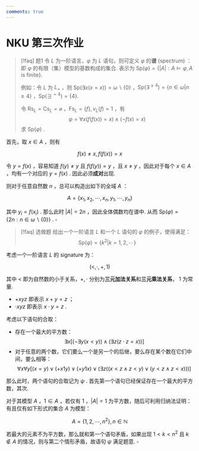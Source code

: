 ```yaml
---
comments: true
---
```

# NKU 第三次作业

>[!faq] 题1
>令 $L$ 为一阶语言，$\varphi$ 为 $L$ 语句，则可定义 $\varphi$ 的**谱** (spectrum) ： 即 $\varphi$ 的有限（集）模型的基数构成的集合. 表示为 $\mathrm{Sp}(\varphi) = \left\lbrace |A|: A\models \varphi, A \text{ is finite} \right\rbrace$.
>
>例如：令 $L$ 为 $L_=$ ，则 $\mathrm{Sp}(\exists x(x=x))=\omega\backslash \left\lbrace 0 \right\rbrace$ ，$\mathrm{Sp}(\exists^{\geqslant 4}) = \left\lbrace n\in \omega | n \geqslant 4 \right\rbrace$ ，$\mathrm{Sp}(\exists^{=4}) = \left\lbrace 4 \right\rbrace$.
>
>令 $\mathrm{Rs}_L = \mathrm{Cs}_L = \varnothing$ ，$\mathrm{Fs}_L = \left\lbrace f \right\rbrace,\nu_L(f)=1$ ，有
>$$ \varphi = \forall x (f(f(x)) = x)\land (\neg f(x) = x) $$
>求 $\mathrm{Sp}(\varphi)$ .

首先，取 $x\in A$ ，则有

$$
f(x)\ne x, f(f(x)) = x
$$

令 $y = f(x)$ ，容易知道 $f(y)\ne y$ 且 $f(f(y)) = y$ ，且 $x\ne y$ ，因此对于每个 $x\in A$ ，均有一个对应的 $y = f(x)$ . 因此必须**成对**出现.

则对于任意自然数 $n$ ，总可以构造出如下的全域 $A$ ：

$$
A = \left\lbrace x_1,x_2,\cdots,x_n ,y_1,\cdots,y_n \right\rbrace
$$

其中 $y_i = f(x_i)$ . 那么此时 $|A| = 2n$ ，因此全体偶数均在谱中. 从而 $\mathrm{Sp}(\varphi) = \left\lbrace 2n: n\in \omega \backslash \left\lbrace 0 \right\rbrace \right\rbrace$  . $\square$


>[!faq] 选做题
>给出一个一阶语言 $L$ 和一个 $L$ 语句的 $\varphi$ 的例子，使得满足：
>$$ \mathrm{Sp}(\varphi) = \left\lbrace k^2|k=1,2,\cdots \right\rbrace $$

考虑一个一阶语言 $L$ 的 signature 为：

$$
(<,\cdot,+,1)
$$

其中 $<$ 即为自然数的小于关系，$+,\cdot$ 分别为**三元加法关系**和**三元乘法关系**， $1$ 为常量. 

- $+xyz$ 即表示 $x+y=z$ ；
- $\cdot xyz$ 即表示 $x\cdot y=z$ .

考虑以下语句的合取：

- 存在一个最大的平方数：$$ \exists x [(\neg \exists y (x<y))\land (\exists z (z\cdot z = x) )] $$
- 对于任意的两个数，它们要么一个是另一个的后继，要么存在某个数在它们中间，要么相等：$$ \forall x\forall y[(x=y)\lor(+x1y) \lor (+y1x)\lor (\exists z((x<z\land z<y)\lor (y<z\land z<x)))] $$

那么此时，两个语句的合取记为 $\psi$ . 首先第一个语句已经保证存在一个最大的平方数，其次.

对于其模型 $A$ ，$1\in A$ ，若仅有 $1$ ，$|A|=1$ 为平方数，随后可利用归纳法证明：有且仅有如下形式的集合 $A$ 为模型：

$$
A = \left\lbrace 1,2 ,\cdots,n^2 \right\rbrace,n\in \mathbb{N}
$$

若最大的元素不为平方数，那么就和第一个语句矛盾，如果出现 $1<k< n^2$ 且 $k\notin A$ 的情况，则与第二个情形矛盾，故语句 $\psi$ 满足题意. $\square$